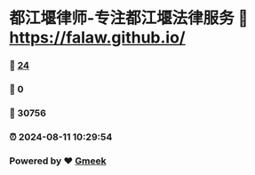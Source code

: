 # 都江堰律师-专注都江堰法律服务 :link: https://falaw.github.io/ 
### :page_facing_up: [24](https://falaw.github.io//tag.html) 
### :speech_balloon: 0 
### :hibiscus: 30756 
### :alarm_clock: 2024-08-11 10:29:54 
### Powered by :heart: [Gmeek](https://github.com/Meekdai/Gmeek)
